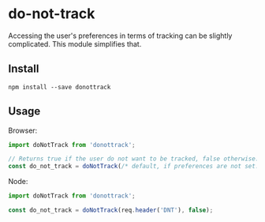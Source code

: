 # do-not-track

Accessing the user's preferences in terms of tracking can be slightly complicated. This module simplifies that.

## Install

`npm install --save donottrack`

## Usage

Browser:

```javascript
import doNotTrack from 'donottrack';

// Returns true if the user do not want to be tracked, false otherwise.
const do_not_track = doNotTrack(/* default, if preferences are not set. */ false);
```

Node:

```javascript
import doNotTrack from 'donottrack';

const do_not_track = doNotTrack(req.header('DNT'), false);
```
